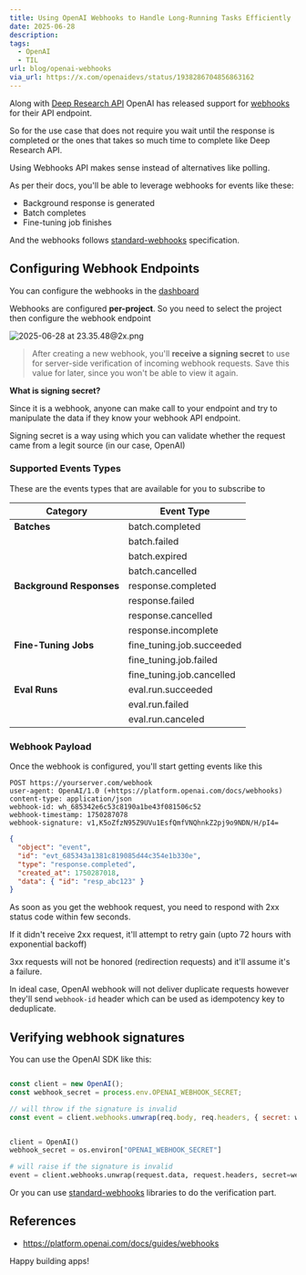 ```yaml
---
title: Using OpenAI Webhooks to Handle Long-Running Tasks Efficiently
date: 2025-06-28
description: 
tags:
  - OpenAI
  - TIL
url: blog/openai-webhooks
via_url: https://x.com/openaidevs/status/1938286704856863162
---
```

Along with [Deep Research API](https://aiengineerguide.com/blog/openai-deep-research-api/) OpenAI has released support for [webhooks](https://platform.openai.com/docs/guides/webhooks) for their API endpoint.

So for the use case that does not require you wait until the response is completed or the ones that takes so much time to complete like Deep Research API. 

Using Webhooks API makes sense instead of alternatives like polling.

As per their docs, you'll be able to leverage webhooks for events like these:
- Background response is generated
- Batch completes
- Fine-tuning job finishes

And the webhooks follows [standard-webhooks](https://github.com/standard-webhooks/standard-webhooks/blob/main/spec/standard-webhooks.md) specification.

## Configuring Webhook Endpoints

You can configure the webhooks in the [dashboard](https://platform.openai.com/settings/project/webhooks)

Webhooks are configured **per-project**. So you need to select the project then configure the webhook endpoint


![2025-06-28 at 23.35.48@2x.png](https://images.nesin.io/qblog/AIEngineerGuide/images/2025-06/2025-06-28-at-23.35.48-at-2x.png)

> After creating a new webhook, you'll **receive a signing secret** to use for server-side verification of incoming webhook requests. Save this value for later, since you won't be able to view it again.

**What is signing secret?**

Since it is a webhook, anyone can make call to your endpoint and try to manipulate the data if they know your webhook API endpoint.

Signing secret is a way using which you can validate whether the request came from a legit source (in our case, OpenAI)
### Supported Events Types
These are the events types that are available for you to subscribe to

| Category             | Event Type                     |
|----------------------|--------------------------------|
| **Batches**          | batch.completed                |
|                      | batch.failed                   |
|                      | batch.expired                  |
|                      | batch.cancelled                |
| **Background Responses** | response.completed         |
|                      | response.failed                |
|                      | response.cancelled             |
|                      | response.incomplete            |
| **Fine-Tuning Jobs** | fine_tuning.job.succeeded      |
|                      | fine_tuning.job.failed         |
|                      | fine_tuning.job.cancelled      |
| **Eval Runs**        | eval.run.succeeded             |
|                      | eval.run.failed                |
|                      | eval.run.canceled              |

### Webhook Payload
Once the webhook is configured, you'll start getting  events like this

```
POST https://yourserver.com/webhook
user-agent: OpenAI/1.0 (+https://platform.openai.com/docs/webhooks)
content-type: application/json
webhook-id: wh_685342e6c53c8190a1be43f081506c52
webhook-timestamp: 1750287078
webhook-signature: v1,K5oZfzN95Z9UVu1EsfQmfVNQhnkZ2pj9o9NDN/H/pI4=
```

```json
{
  "object": "event",
  "id": "evt_685343a1381c819085d44c354e1b330e",
  "type": "response.completed",
  "created_at": 1750287018,
  "data": { "id": "resp_abc123" }
}
```

As soon as you get the webhook request, you need to respond with 2xx status code within few seconds. 

If it didn't receive 2xx request, it'll attempt to retry gain (upto 72 hours with exponential backoff)

3xx requests will not be honored (redirection requests) and it'll assume it's a failure.

In ideal case, OpenAI webhook will not deliver duplicate requests however they'll send `webhook-id` header which can be used as idempotency key to deduplicate.

## Verifying webhook signatures

You can use the OpenAI SDK like this:

```js

const client = new OpenAI();
const webhook_secret = process.env.OPENAI_WEBHOOK_SECRET;

// will throw if the signature is invalid
const event = client.webhooks.unwrap(req.body, req.headers, { secret: webhook_secret });

```

```python

client = OpenAI()
webhook_secret = os.environ["OPENAI_WEBHOOK_SECRET"]

# will raise if the signature is invalid
event = client.webhooks.unwrap(request.data, request.headers, secret=webhook_secret)

```

Or you can use [standard-webhooks](https://github.com/standard-webhooks/standard-webhooks/tree/main?tab=readme-ov-file#reference-implementations) libraries to do the verification part.

## References
- https://platform.openai.com/docs/guides/webhooks

Happy building apps!